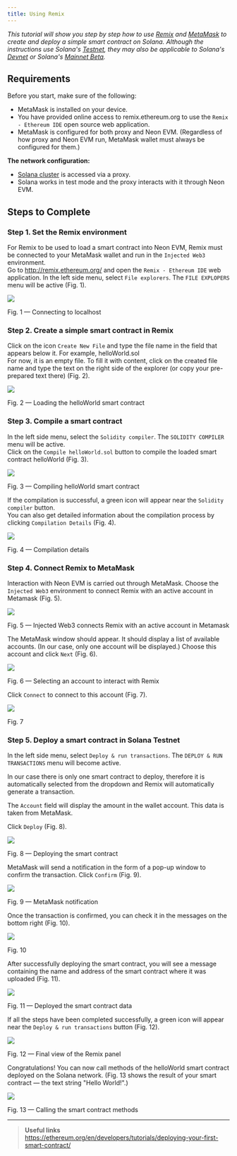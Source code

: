 ```yaml
---
title: Using Remix
---
```


*This tutorial will show you step by step how to use [Remix](about/terminology.md#remix) and [MetaMask](about/terminology.md#metamask) to create and deploy a simple smart contract on Solana. Although the instructions use Solana's [Testnet](https://docs.solana.com/clusters#testnet), they may also be applicable to Solana's [Devnet](https://docs.solana.com/clusters#devnet) or Solana's [Mainnet Beta](https://docs.solana.com/clusters#mainnet-beta).*

## Requirements
Before you start, make sure of the following:
  * MetaMask is installed on your device.  
  * You have provided online access to remix.ethereum.org to use the `Remix - Ethereum IDE` open source web application.
  * MetaMask is configured for both proxy and Neon EVM. (Regardless of how proxy and Neon EVM run, MetaMask wallet must always be configured for them.)

**The network configuration:**
  * [Solana cluster](https://docs.solana.com/clusters) is accessed via a proxy.
  * Solana works in test mode and the proxy interacts with it through Neon EVM.

## Steps to Complete

### Step 1. Set the Remix environment

For Remix to be used to load a smart contract into Neon EVM, Remix must be connected to your MetaMask wallet and run in the `Injected Web3` environment.  
Go to http://remix.ethereum.org/ and open the `Remix - Ethereum IDE` web application. In the left side menu, select `File explorers`. The `FILE EXPLOPERS` menu will be active (Fig. 1).  

<div class='neon-img-width-600' style={{textAlign: 'center'}}>

![](img/remix-1.png)

Fig. 1 — Connecting to localhost

</div>

### Step 2. Create a simple smart contract in Remix

Click on the icon `Create New File` and type the file name in the field that appears below it. For example, helloWorld.sol  
For now, it is an empty file. To fill it with content, click on the created file name and type the text on the right side of the explorer (or copy your pre-prepared text there) (Fig. 2).  

<div class='neon-img-width-600' style={{textAlign: 'center'}}>

![](img/remix-2.png)

Fig. 2 — Loading the helloWorld smart contract

</div>

### Step 3. Compile a smart contract

In the left side menu, select the `Solidity compiler`. The `SOLIDITY COMPILER` menu will be active.  
Click on the `Compile helloWorld.sol` button to compile the loaded smart contract helloWorld (Fig. 3).  

<div class='neon-img-width-600' style={{textAlign: 'center'}}>

![](img/remix-3.png)

Fig. 3 — Compiling helloWorld smart contract

</div>

If the compilation is successful, a green icon will appear near the `Solidity compiler` button.  
You can also get detailed information about the compilation process by clicking `Compilation Details` (Fig. 4).  

<div class='neon-img-width-600' style={{textAlign: 'center'}}>

![](img/remix-4.png)

Fig. 4 — Compilation details

</div>

### Step 4. Connect Remix to MetaMask

Interaction with Neon EVM is carried out through MetaMask. Choose the `Injected Web3` environment to connect Remix with an active account in Metamask (Fig. 5).  

<div class='neon-img-width-300' style={{textAlign: 'center'}}>

![](img/remix-5.png)

Fig. 5 — Injected Web3 connects Remix with an active account in Metamask

</div>

The MetaMask window should appear. It should display a list of available accounts. (In our case, only one account will be displayed.) Choose this account and click `Next` (Fig. 6).  

<div class='neon-img-box-300' style={{textAlign: 'center'}}>

![](img/remix-6.png)

Fig. 6 — Selecting an account to interact with Remix

</div>

Click `Connect` to connect to this account (Fig. 7).

<div class='neon-img-box-300' style={{textAlign: 'center'}}>

![](img/remix-7.png)

Fig. 7

</div>

### Step 5. Deploy a smart contract in Solana Testnet

In the left side menu, select `Deploy & run transactions`. The `DEPLOY & RUN TRANSACTIONS` menu will become active.  

In our case there is only one smart contract to deploy, therefore it is automatically selected from the dropdown and Remix will automatically generate a transaction.  

The `Account` field will display the amount in the wallet account. This data is taken from MetaMask.  

Click `Deploy` (Fig. 8).  

<div class='neon-img-width-600' style={{textAlign: 'center'}}>

![](img/remix-8.png)

Fig. 8 — Deploying the smart contract

</div>

MetaMask will send a notification in the form of a pop-up window to confirm the transaction. Click `Confirm` (Fig. 9).  

<div class='neon-img-box-300' style={{textAlign: 'center'}}>

![](img/remix-9.png)

Fig. 9 — MetaMask notification

</div>

Once the transaction is confirmed, you can check it in the messages on the bottom right (Fig. 10).  

<div class='neon-img-width-600' style={{textAlign: 'center'}}>

![](img/remix-10.png)

Fig. 10

</div>

After successfully deploying the smart contract, you will see a message containing the name and address of the smart contract where it was uploaded (Fig. 11).  

<div class='neon-img-width-300' style={{textAlign: 'center'}}>

![](img/remix-11.png)

Fig. 11 — Deployed the smart contract data

</div>

If all the steps have been completed successfully, a green icon will appear near the `Deploy & run transactions` button (Fig. 12).

<div class='neon-img-width-600' style={{textAlign: 'center'}}>

![](img/remix-12.png)

Fig. 12 — Final view of the Remix panel

</div>

Congratulations! You can now call methods of the helloWorld smart contract deployed on the Solana network. (Fig. 13 shows the result of your smart contract — the text string "Hello World!".)  

<div class='neon-img-width-300' style={{textAlign: 'center'}}>

![](img/remix-13.png)

Fig. 13 — Calling the smart contract methods

</div>

----

> **Useful links**  
> https://ethereum.org/en/developers/tutorials/deploying-your-first-smart-contract/
